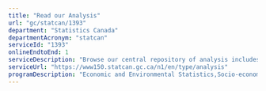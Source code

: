 ```yaml
---
title: "Read our Analysis"
url: "gc/statcan/1393"
department: "Statistics Canada"
departmentAcronym: "statcan"
serviceId: "1393"
onlineEndtoEnd: 1
serviceDescription: "Browse our central repository of analysis includes statistics in brief, reports and articles, journals and periodicals."
serviceUrl: "https://www150.statcan.gc.ca/n1/en/type/analysis"
programDescription: "Economic and Environmental Statistics,Socio-economic Statistics,Censuses,Cost-Recovered Statistical Services"
---
```

